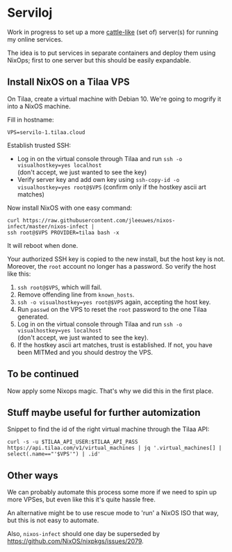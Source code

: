 # Serviloj

Work in progress to set up a more
[cattle-like](https://medium.com/@Joachim8675309/devops-concepts-pets-vs-cattle-2380b5aab313)
(set of) server(s) for running my online services.

The idea is to put services in separate containers
and deploy them using NixOps;
first to one server but this should be easily expandable.

## Install NixOS on a Tilaa VPS

On Tilaa, create a virtual machine with Debian 10.
We're going to mogrify it into a NixOS machine.

Fill in hostname:

	VPS=servilo-1.tilaa.cloud

Establish trusted SSH:

- Log in on the virtual console through Tilaa and run
  `ssh -o visualhostkey=yes localhost`  
  (don't accept, we just wanted to see the key)
- Verify server key and add own key using
  `ssh-copy-id -o visualhostkey=yes root@$VPS`
  (confirm only if the hostkey ascii art matches)

Now install NixOS with one easy command:

	curl https://raw.githubusercontent.com/jleeuwes/nixos-infect/master/nixos-infect |
	ssh root@$VPS PROVIDER=tilaa bash -x

It will reboot when done.

Your authorized SSH key is copied to the new install,
but the host key is not.
Moreover, the `root` account no longer has a password.
So verify the host like this:

1. `ssh root@$VPS`, which will fail.
2. Remove offending line from `known_hosts`.
3. `ssh -o visualhostkey=yes root@$VPS` again, accepting the host key.
4. Run `passwd` on the VPS to reset the `root` password to the one Tilaa generated.
5. Log in on the virtual console through Tilaa and run
   `ssh -o visualhostkey=yes localhost`  
  (don't accept, we just wanted to see the key).
6. If the hostkey ascii art matches, trust is established.
   If not, you have been MITMed and you should destroy the VPS.

## To be continued

Now apply some Nixops magic.
That's why we did this in the first place.

## Stuff maybe useful for further automization

Snippet to find the id of the right virtual machine through the Tilaa API:

	curl -s -u $TILAA_API_USER:$TILAA_API_PASS https://api.tilaa.com/v1/virtual_machines | jq '.virtual_machines[] | select(.name=="'$VPS'") | .id'

## Other ways

We can probably automate this process some more if we need to spin up more VPSes,
but even like this it's quite hassle free.

An alternative might be to use rescue mode to 'run' a NixOS ISO that way,
but this is not easy to automate.

Also, `nixos-infect` should one day be superseded by
<https://github.com/NixOS/nixpkgs/issues/2079>.

